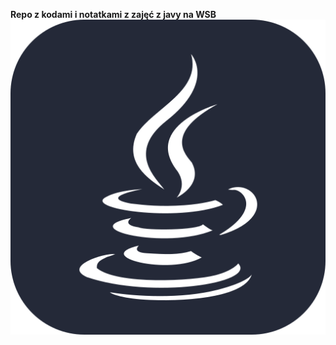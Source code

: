 <b> Repo z kodami i notatkami z zajęć z  javy na WSB </b> <img src="https://raw.githubusercontent.com/tandpfun/skill-icons/refs/heads/main/icons/Java-Dark.svg">
